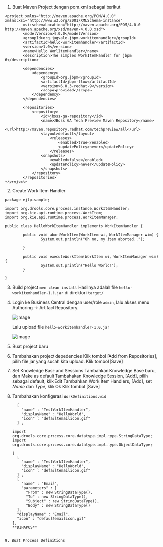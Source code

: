 1. Buat Maven Project dengan pom.xml sebagai berikut


```
<project xmlns="http://maven.apache.org/POM/4.0.0" xmlns:xsi="http://www.w3.org/2001/XMLSchema-instance"
        xsi:schemaLocation="http://maven.apache.org/POM/4.0.0 http://maven.apache.org/xsd/maven-4.0.0.xsd">
        <modelVersion>4.0.0</modelVersion>
        <groupId>org.jugvale.jbpm.workitemhandler</groupId>
        <artifactId>hello-workitemhandler</artifactId>
        <version>1.0</version>
        <name>Hello WorlItemHandler</name>
        <description>The simples WorkItemHandler for jbpm 6</description>

        <dependencies>
            <dependency>
                <groupId>org.jbpm</groupId>
                <artifactId>jbpm-flow</artifactId>
                <version>6.0.3-redhat-9</version>
                <scope>provided</scope>
            </dependency>
        </dependencies>
        
        <repositories>
            <repository>
                <id>jboss-ga-repository</id>
                <name>JBoss GA Tech Preview Maven Repository</name>
                <url>http://maven.repository.redhat.com/techpreview/all</url>
                <layout>default</layout>
                    <releases>
                        <enabled>true</enabled>
                        <updatePolicy>never</updatePolicy>
                    </releases>
                <snapshots>
                    <enabled>false</enabled>
                    <updatePolicy>never</updatePolicy>
                </snapshots>
            </repository>
        </repositories>        
</project>
```

2. Create Work Item Handler

```
package ejlp.sample;

import org.drools.core.process.instance.WorkItemHandler;
import org.kie.api.runtime.process.WorkItem;
import org.kie.api.runtime.process.WorkItemManager;

public class HelloWorkItemHandler implements WorkItemHandler {

        public void abortWorkItem(WorkItem wi, WorkItemManager wim) {
                System.out.println("Oh no, my item aborted..");

        }

        public void executeWorkItem(WorkItem wi, WorkItemManager wim) {
                System.out.println("Hello World!");
        }

}
```

3.  Build project `mvn clean install`
    Hasilnya adalah file `hello-workitemhandler-1.0.jar` di direktori `target/`

4.  Login ke Business Central dengan user/role `admin`, lalu akses menu Authoring -> Artifact Repository.

    ![image](https://cloud.githubusercontent.com/assets/3068071/8534429/6e9c2572-2466-11e5-8a73-dd08bdd5eb05.png)
    
    Lalu upload file `hello-workitemhandler-1.0.jar`
    
    ![image](https://cloud.githubusercontent.com/assets/3068071/8534505/2505afb8-2467-11e5-802f-ea8a1aa3f7e0.png)

5. Buat project baru    
6. Tambahakan project depedencies
   Klik tombol [Add from Repositories], pilih file jar yang sudah kita upload.
   Klik tombol [Save]
   
7. Set Knowledge Base and Sessions
   Tambahkan Knowledge Base baru, dan Make as default
   Tambahakan Knowledge Session, [Add], pilih sebagai default, klik Edit
   Tambahkan Work Item Handlers, [Add], set *Name* dan *Type*, klik Ok
   Klik tombol [Save]
   
8.  Tambahakan konfigurasi `WorkDefinitions.wid`

    ```
      [
        "name" : "TestWorkItemHandler",
        "displayName" : "HelloWorld",
        "icon" : "defaultemailicon.gif"
      ] ,
    ```
    
    ```
    import org.drools.core.process.core.datatype.impl.type.StringDataType;
    import org.drools.core.process.core.datatype.impl.type.ObjectDataType;

    [
      [
        "name" : "TestWorkItemHandler",
        "displayName" : "HelloWorld",
        "icon" : "defaultemailicon.gif"
      ] ,
      [
        "name" : "Email",
        "parameters" : [
          "From" : new StringDataType(),
          "To" : new StringDataType(),
          "Subject" : new StringDataType(),
          "Body" : new StringDataType()
      ],
      "displayName" : "Email",
      "icon" : "defaultemailicon.gif"
    ],
    **DIHAPUS**
  ```
  
  9. Buat Process Definitions
  
  
